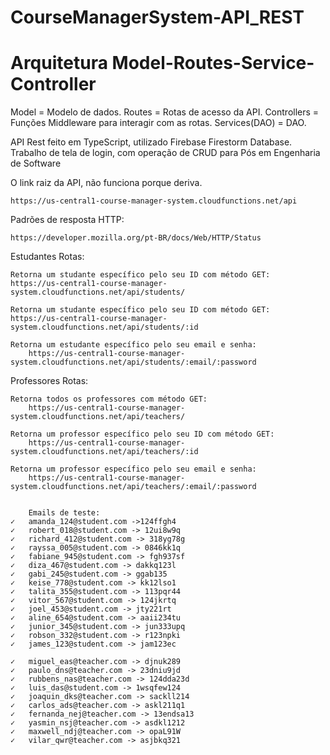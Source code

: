 # CourseManagerSystem-API_REST

# Arquitetura Model-Routes-Service-Controller

Model          = Modelo de dados.
Routes         = Rotas de acesso da API.
Controllers    = Funções Middleware para interagir com as rotas.
Services(DAO)  = DAO.

API Rest feito em TypeScript, utilizado Firebase Firestorm Database.
Trabalho de tela de login, com operação de CRUD para Pós em Engenharia de Software 

O link raiz da API, não funciona porque deriva.
    
    https://us-central1-course-manager-system.cloudfunctions.net/api

Padrões de resposta HTTP:
    
    https://developer.mozilla.org/pt-BR/docs/Web/HTTP/Status

Estudantes
Rotas:
	
	Retorna um studante específico pelo seu ID com método GET:
	https://us-central1-course-manager-system.cloudfunctions.net/api/students/
       	
	Retorna um studante específico pelo seu ID com método GET:
	https://us-central1-course-manager-system.cloudfunctions.net/api/students/:id
        
	Retorna um estudante específico pelo seu email e senha:
        https://us-central1-course-manager-system.cloudfunctions.net/api/students/:email/:password

Professores
Rotas:
        
	Retorna todos os professores com método GET:
        https://us-central1-course-manager-system.cloudfunctions.net/api/teachers/
	
	Retorna um professor específico pelo seu ID com método GET:
        https://us-central1-course-manager-system.cloudfunctions.net/api/teachers/:id
	
	Retorna um professor específico pelo seu email e senha:
        https://us-central1-course-manager-system.cloudfunctions.net/api/teachers/:email/:password

       
        Emails de teste:
    ✓	amanda_124@student.com ->124ffgh4
	✓	robert_018@student.com -> 12ui8w9q
	✓	richard_412@student.com -> 318yg78g
	✓	rayssa_005@student.com -> 0846kk1q
	✓	fabiane_945@student.com -> fgh937sf
	✓	diza_467@student.com -> dakkq123l
	✓	gabi_245@student.com -> ggab135
	✓	keise_778@student.com -> kk12lso1
	✓	talita_355@student.com -> 113pqr44
	✓	vitor_567@student.com -> 124jkrtq
	✓	joel_453@student.com -> jty221rt
	✓	aline_654@student.com -> aaii234tu
	✓	junior_345@student.com -> jun333upq
	✓	robson_332@student.com -> r123npki
	✓	james_123@student.com -> jam123ec

	✓	miguel_eas@teacher.com -> djnuk289
	✓	paulo_dns@teacher.com -> 23dniu9jd
	✓	rubbens_nas@teacher.com -> 124dda23d
	✓	luis_das@student.com -> 1wsqfew124
	✓	joaquin_dks@teacher.com -> sackll214
	✓	carlos_ads@teacher.com -> askl211q1
	✓	fernanda_nej@teacher.com -> 13endsa13
	✓	yasmin_nsj@teacher.com -> asdkl1212
	✓	maxwell_ndj@teacher.com -> opaL91W
	✓	vilar_qwr@teacher.com -> asjbkq321
